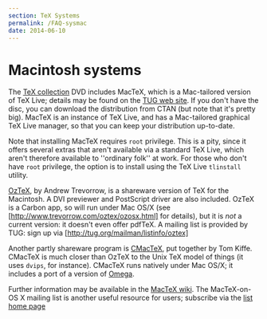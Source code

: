 ```yaml
---
section: TeX Systems
permalink: /FAQ-sysmac
date: 2014-06-10
---
```


# Macintosh systems

The [TeX collection](FAQ-CD.md) DVD includes MacTeX,
which is a Mac-tailored version of TeX&nbsp;Live; details may be found on
the [TUG web site](http://tug.org/mactex).  If you don't
have the disc, you can download the distribution from CTAN (but
note that it's pretty big).  MacTeX is an instance of TeX&nbsp;Live,
and has a Mac-tailored graphical TeX&nbsp;Live manager, so that you can
keep your distribution up-to-date.

Note that installing MacTeX requires `root` privilege.  This
is a pity, since it offers several extras that aren't available via a
standard TeX&nbsp;Live, which aren't therefore available to ''ordinary
folk'' at work.  For those who don't have `root` privilege, the
option is to install using the TeX&nbsp;Live `tlinstall` utility.

[OzTeX](http://www.trevorrow.com/oztex/), by Andrew Trevorrow,
is a shareware version of TeX for the Macintosh.  A DVI
previewer and PostScript driver are also included.
OzTeX is a Carbon app, so will run under Mac OS/X (see
[http://www.trevorrow.com/oztex/ozosx.html] for details), but it
is _not_ a current version: it doesn't even offer pdfTeX.  A
mailing list is provided by TUG: sign up via
[http://tug.org/mailman/listinfo/oztex]

Another partly shareware program is
[CMacTeX](http://www.kiffe.com/cmactex.html), put together by
Tom Kiffe.  CMacTeX is much closer than OzTeX to the Unix TeX
model of things (it uses `dvips`, for instance).  CMacTeX
runs natively under Mac OS/X; it includes a port of a version of
[Omega](FAQ-omegaleph.md).

  Further information may be available in the 
  [MacTeX wiki](http://mactex-wiki.tug.org/).
The MacTeX-on-OS&nbsp;X mailing list is another useful resource for
users; subscribe via the
[list home page](http://mactex-wiki.tug.org/wiki/index.php?title=TeX_on_Mac_OS_X_mailing_list)

